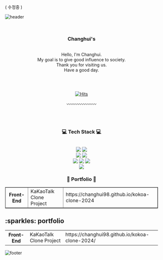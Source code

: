 ( 수정중 ) 

![header](https://capsule-render.vercel.app/api?type=waving&&color=gradient&height=100&section=header&fontSize=90)


<div align="center">
<br>
<h3>Changhui's</h3><br>
 Hello, I'm Changhui. <br>
 My goal is to give good influence to society.<br>
 Thank you for visiting us.<br>
 Have a good day.


 <br><br>

 [![Hits](https://hits.seeyoufarm.com/api/count/incr/badge.svg?url=https%3A%2F%2Fgithub.com%2Fchanghui98&count_bg=%23FFD4DF&title_bg=%23555555&icon=&icon_color=%23E7E7E7&title=hui&edge_flat=false)](https://hits.seeyoufarm.com)

〰️〰️〰️〰️〰️〰️〰️

<br><br>

<h3>💻 Tech Stack 💻</h3>

<br>
<img src="https://img.shields.io/badge/HTML5-E34F26?style=flat-square&logo=HTML5&logoColor=white"/>
<img src="https://img.shields.io/badge/CSS3-1572B6?style=flat-square&logo=CSS3&logoColor=white"/><br>

<img src="https://img.shields.io/badge/Java-FFDC3C?style=flat-square&logo=Java&logoColor=white"/>
<img src="https://img.shields.io/badge/JavaScript-F7DF1E?style=flat-square&logo=JavaScript&logoColor=white"/><br>

<img src="https://img.shields.io/badge/Spring-6DB33F?style=flat-square&logo=Spring&logoColor=white"/>
<img src="https://img.shields.io/badge/Spring Boot-6DB33F?style=flat-square&logo=Spring Boot&logoColor=white"/>
<img src="https://img.shields.io/badge/Thymeleaf-005F0F?style=flat-square&logo=Thymeleaf&logoColor=white"/><br>

<img src="https://img.shields.io/badge/Oracle-F80000?style=flat-square&logo=Oracle&logoColor=white"/>

<h3> 📂 Portfolio 📂 </h3>

<table border="none">
  <tr>
   <th>Front-End</th>
   <td>KaKaoTalk Clone Project</td>
   <td>https://changhui98.github.io/kokoa-clone-2024</td>
  </tr>
</table>
 
</div>



  
  <h2>:sparkles: portfolio </h2>
  <table border:none>
    <tr>
      <th>Front-End</th>
      <td>KaKaoTalk Clone Project </td>
      <td>https://changhui98.github.io/kokoa-clone-2024/ </td>
    </tr>
  </table>
  
  
</div>



![footer](https://capsule-render.vercel.app/api?type=waving&&color=gradient&height=100&section=footer&fontSize=90)
